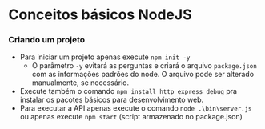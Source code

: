 
# Conceitos básicos NodeJS

  
### Criando um projeto
- Para iniciar um projeto apenas execute `npm init -y`
	- O parâmetro `-y` evitará as perguntas e criará o arquivo `package.json` com as informações padrões do node. O arquivo pode ser alterado manualmente, se necessário.
- Execute também o comando `npm install http express debug` pra instalar os pacotes básicos para desenvolvimento web.
- Para executar a API apenas execute o comando `node .\bin\server.js` ou apenas execute `npm start` (script armazenado no package.json)